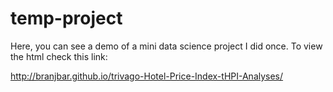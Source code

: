 # temp-project
Here, you can see a demo of a mini data science project I did once. To view the html check this link:

http://branjbar.github.io/trivago-Hotel-Price-Index-tHPI-Analyses/
